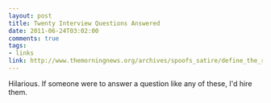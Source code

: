 ```yaml
--- 
layout: post
title: Twenty Interview Questions Answered
date: 2011-06-24T03:02:00
comments: true
tags:
- links
link: http://www.themorningnews.org/archives/spoofs_satire/define_the_ratio_of_people_to_cake.php
---
```

Hilarious. If someone were to answer a question like any of these, I'd hire them.
